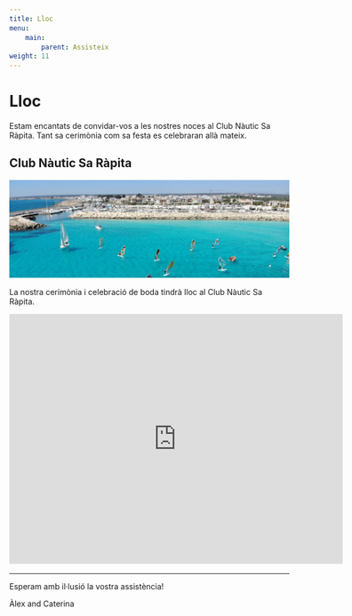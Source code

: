 ```yaml
---
title: Lloc
menu:
    main:
        parent: Assisteix
weight: 11
---
```

# Lloc

Estam encantats de convidar-vos a les nostres noces al Club Nàutic Sa Ràpita. Tant sa cerimònia com sa festa es celebraran allà mateix.

## Club Nàutic Sa Ràpita

![ClubNauticSaRapita](../../assets/images/club_nautic_sa_rapita.jpg)

La nostra cerimònia i celebració de boda tindrà lloc al Club Nàutic Sa Ràpita.

<iframe src="https://www.google.com/maps/embed?pb=!1m18!1m12!1m3!1d3668.3482968920375!2d2.9530722812768273!3d39.36300868341456!2m3!1f0!2f0!3f0!3m2!1i1024!2i768!4f13.1!3m3!1m2!1s0x1297a8aaf3728019%3A0x43525c38acc36a72!2sClub%20N%C3%A0utic%20Sa%20R%C3%A0pita!5e0!3m2!1ses!2ses!4v1704023288374!5m2!1ses!2ses" width="600" height="450" style="border:0;" allowfullscreen="" loading="lazy" referrerpolicy="no-referrer-when-downgrade"></iframe>

---

Esperam amb il·lusió la vostra assistència!

Àlex and Caterina
